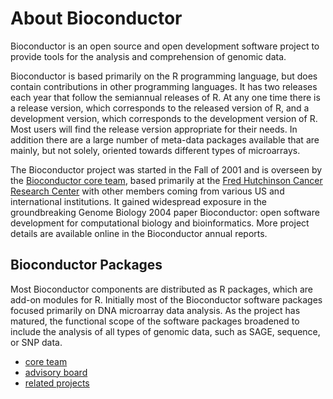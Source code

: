 About Bioconductor
==================

Bioconductor is an open source and open development software project
to provide tools for the analysis and comprehension of genomic data.

Bioconductor is based primarily on the R programming language, but
does contain contributions in other programming languages. It has two
releases each year that follow the semiannual releases of R. At any
one time there is a release version, which corresponds to the released
version of R, and a development version, which corresponds to the
development version of R. Most users will find the release version
appropriate for their needs. In addition there are a large number of
meta-data packages available that are mainly, but not solely, oriented
towards different types of microarrays.

The Bioconductor project was started in the Fall of 2001 and is
overseen by the [Bioconductor core team](/about/core-team/), based
primarily at the [Fred Hutchinson Cancer Research
Center](http://fhcrc.org) with other members coming from various US
and international institutions. It gained widespread exposure in the
groundbreaking Genome Biology 2004 paper Bioconductor: open software
development for computational biology and bioinformatics. More project
details are available online in the Bioconductor annual reports.

Bioconductor Packages
---------------------

Most Bioconductor components are distributed as R packages, which are
add-on modules for R. Initially most of the Bioconductor software
packages focused primarily on DNA microarray data analysis. As the
project has matured, the functional scope of the software packages
broadened to include the analysis of all types of genomic data, such
as SAGE, sequence, or SNP data.

* [core team](/about/core-team/)
* [advisory board](/about/advisory-board/)
* [related projects](/about/related-projects/)
